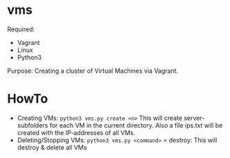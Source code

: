 # vms

Required:
  - Vagrant
  - Linux
  - Python3
  
Purpose:
  Creating a cluster of Virtual Machines via Vagrant.
  
# HowTo
  - Creating <n> VMs: 
      `python3 vms.py create <n>`
    This will create server-subfolders for each VM in the current directory.
    Also a file ips.txt will be created with the IP-addresses of all VMs.
  - Deleting/Stopping VMs: 
      `python3 vms.py <command>`
    <command> = destroy: This will destroy & delete all VMs
